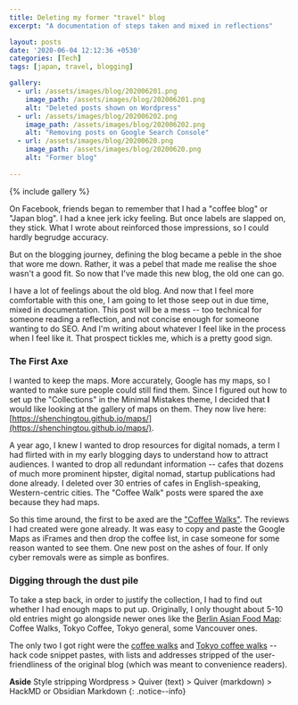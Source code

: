 ```yaml
---
title: Deleting my former "travel" blog
excerpt: "A documentation of steps taken and mixed in reflections"

layout: posts
date: '2020-06-04 12:12:36 +0530'
categories: [Tech]
tags: [japan, travel, blogging]

gallery:
  - url: /assets/images/blog/202006201.png
    image_path: /assets/images/blog/202006201.png
    alt: "Deleted posts shown on Wordpress"
  - url: /assets/images/blog/202006202.png
    image_path: /assets/images/blog/202006202.png
    alt: "Removing posts on Google Search Console"
  - url: /assets/images/blog/20200620.png
    image_path: /assets/images/blog/20200620.png
    alt: "Former blog"
    
---
```

{% include gallery %}

On Facebook, friends began to remember that I had a "coffee blog" or "Japan blog". I had a knee jerk icky feeling. But once labels are slapped on, they stick. What I wrote about reinforced those impressions, so I could hardly begrudge accuracy.

But on the blogging journey, defining the blog became a peble in the shoe that wore me down. Rather, it was a pebel that made me realise the shoe wasn't a good fit. So now that I've made this new blog, the old one can go.

I have a lot of feelings about the old blog. And now that I feel more comfortable with this one, I am going to let those seep out in due time, mixed in documentation. This post will be a mess -- too technical for someone reading a reflection, and not concise enough for someone wanting to do SEO. And I'm writing about whatever I feel like in the process when I feel like it. That prospect tickles me, which is a pretty good sign. 

### The First Axe
I wanted to keep the maps. More accurately, Google has my maps, so I wanted to make sure people could still find them. Since I figured out how to set up the "Collections" in the Minimal Mistakes theme, I decided that **I** would like looking at the gallery of maps on them. They now live here: [https://shenchingtou.github.io/maps/](https://shenchingtou.github.io/maps/).

A year ago, I knew I wanted to drop resources for digital nomads, a term I had flirted with in my early blogging days to understand how to attract audiences. I wanted to drop all redundant information -- cafes that dozens of much more prominent hipster, digital nomad, startup publications had done already. I deleted over 30 entries of cafes in English-speaking, Western-centric cities. The "Coffee Walk" posts were spared the axe because they had maps.

So this time around, the first to be axed are the ["Coffee Walks"](https://shenchingtou.github.io/maps/coffee-walks/). The reviews I had created were gone already. It was easy to copy and paste the Google Maps as iFrames and then drop the coffee list, in case someone for some reason wanted to see them. One new post on the ashes of four. If only cyber removals were as simple as bonfires.

### Digging through the dust pile
To take a step back, in order to justify the collection, I had to find out whether I had enough maps to put up. Originally, I only thought about 5-10 old entries might go alongside newer ones like the [Berlin Asian Food Map](https://shenchingtou.github.io/berlinasianfoodmap/): Coffee Walks, Tokyo Coffee, Tokyo general, some Vancouver ones. 

The only two I got right were the [coffee walks](https://shenchingtou.github.io/maps/coffee-walks/) and [Tokyo coffee walks](https://shenchingtou.github.io/maps/tokyocafes/) -- hack code snippet pastes, with lists and addresses stripped of the user-friendliness of the original blog (which was meant to convenience readers).

**Aside** Style stripping Wordpress > Quiver (text) > Quiver (markdown) > HackMD or Obsidian Markdown
{: .notice--info}  




